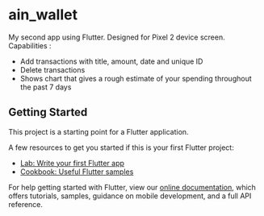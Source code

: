 # ain_wallet

My second app using Flutter. Designed for Pixel 2 device screen.
Capabilities :
- Add transactions with title, amount, date and unique ID
- Delete transactions
- Shows chart that gives a rough estimate of your spending throughout the past 7 days

## Getting Started

This project is a starting point for a Flutter application.

A few resources to get you started if this is your first Flutter project:

- [Lab: Write your first Flutter app](https://flutter.dev/docs/get-started/codelab)
- [Cookbook: Useful Flutter samples](https://flutter.dev/docs/cookbook)

For help getting started with Flutter, view our
[online documentation](https://flutter.dev/docs), which offers tutorials,
samples, guidance on mobile development, and a full API reference.
